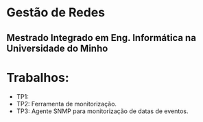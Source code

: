 # Gestão de Redes

## Mestrado Integrado em Eng. Informática na Universidade do Minho

# Trabalhos:

- TP1: 
- TP2: Ferramenta de monitorização.
- TP3: Agente SNMP para monitorização de datas de eventos.
